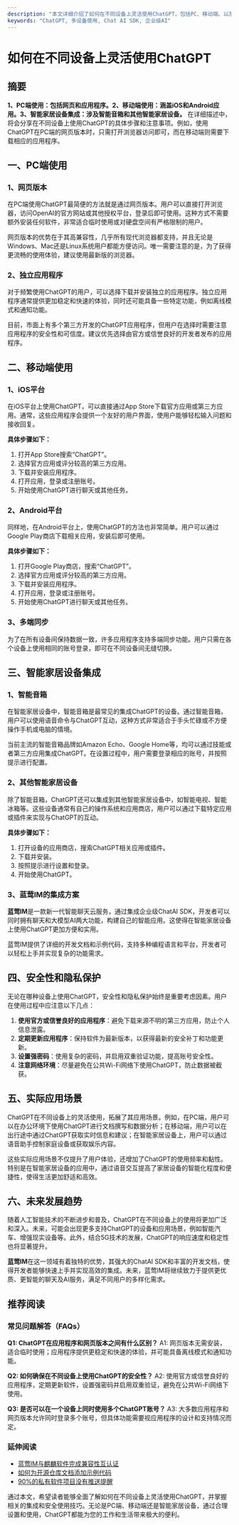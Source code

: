 ```yaml
---
description: "本文详细介绍了如何在不同设备上灵活使用ChatGPT，包括PC、移动端、以及智能家居设备的集成方法。"
keywords: "ChatGPT, 多设备使用, Chat AI SDK, 企业级AI"
---
```

# 如何在不同设备上灵活使用ChatGPT

## 摘要

**1、PC端使用：包括网页和应用程序。2、移动端使用：涵盖iOS和Android应用。3、智能家居设备集成：涉及智能音箱和其他智能家居设备。** 在详细描述中，将会分享在不同设备上使用ChatGPT的具体步骤和注意事项。例如，使用ChatGPT在PC端的网页版本时，只需打开浏览器访问即可，而在移动端则需要下载相应的应用程序。

## 一、PC端使用

### 1、网页版本

在PC端使用ChatGPT最简便的方法就是通过网页版本。用户可以直接打开浏览器，访问OpenAI的官方网站或其他授权平台，登录后即可使用。这种方式不需要额外安装任何软件，非常适合临时使用或对硬盘空间有严格限制的用户。

网页版本的优势在于其高兼容性，几乎所有现代浏览器都支持，并且无论是Windows、Mac还是Linux系统用户都能方便访问。唯一需要注意的是，为了获得更流畅的使用体验，建议使用最新版的浏览器。

### 2、独立应用程序

对于频繁使用ChatGPT的用户，可以选择下载并安装独立的应用程序。独立应用程序通常提供更加稳定和快速的体验，同时还可能具备一些特定功能，例如离线模式和通知功能。

目前，市面上有多个第三方开发的ChatGPT应用程序，但用户在选择时需要注意应用程序的安全性和可信度。建议优先选择由官方或信誉良好的开发者发布的应用程序。

## 二、移动端使用

### 1、iOS平台

在iOS平台上使用ChatGPT，可以直接通过App Store下载官方应用或第三方应用。通常，这些应用程序会提供一个友好的用户界面，使用户能够轻松输入问题和接收回复。

**具体步骤如下：**
1. 打开App Store搜索“ChatGPT”。
2. 选择官方应用或评分较高的第三方应用。
3. 下载并安装应用程序。
4. 打开应用，登录或注册账号。
5. 开始使用ChatGPT进行聊天或其他任务。

### 2、Android平台

同样地，在Android平台上，使用ChatGPT的方法也非常简单。用户可以通过Google Play商店下载相关应用，安装后即可使用。

**具体步骤如下：**
1. 打开Google Play商店，搜索“ChatGPT”。
2. 选择官方应用或评分较高的第三方应用。
3. 下载并安装应用程序。
4. 打开应用，登录或注册账号。
5. 开始使用ChatGPT进行聊天或其他任务。

### 3、多端同步

为了在所有设备间保持数据一致，许多应用程序支持多端同步功能。用户只需在各个设备上使用相同的账号登录，即可在不同设备间无缝切换。

## 三、智能家居设备集成

### 1、智能音箱

在智能家居设备中，智能音箱是最常见的集成ChatGPT的设备。通过智能音箱，用户可以使用语音命令与ChatGPT互动，这种方式非常适合于手头忙碌或不方便操作手机或电脑的情境。

当前主流的智能音箱品牌如Amazon Echo、Google Home等，均可以通过技能或者第三方应用集成ChatGPT。在设置过程中，用户需要登录相应的账号，并按照提示进行配置。

### 2、其他智能家居设备

除了智能音箱，ChatGPT还可以集成到其他智能家居设备中，如智能电视、智能冰箱等。这些设备通常有自己的操作系统和应用商店，用户可以通过下载特定应用或插件来实现与ChatGPT的互动。

**具体步骤如下：**
1. 打开设备的应用商店，搜索ChatGPT相关应用或插件。
2. 下载并安装。
3. 按照提示进行设置和登录。
4. 开始使用ChatGPT。

### 3、蓝莺IM的集成方案

**蓝莺IM**是一款新一代智能聊天云服务，通过集成企业级ChatAI SDK，开发者可以同时拥有聊天和大模型AI两大功能，构建自己的智能应用。这使得在智能家居设备上使用ChatGPT更加方便和实用。

蓝莺IM提供了详细的开发文档和示例代码，支持多种编程语言和平台，开发者可以轻松上手并实现复杂的功能需求。

## 四、安全性和隐私保护

无论在哪种设备上使用ChatGPT，安全性和隐私保护始终是重要考虑因素。用户在使用过程中应注意以下几点：

1. **使用官方或信誉良好的应用程序**：避免下载来源不明的第三方应用，防止个人信息泄露。
2. **定期更新应用程序**：保持软件为最新版本，以获得最新的安全补丁和功能更新。
3. **设置强密码**：使用复杂的密码，并启用双重验证功能，提高账号安全性。
4. **注意网络环境**：尽量避免在公共Wi-Fi网络下使用ChatGPT，防止数据被截获。

## 五、实际应用场景

ChatGPT在不同设备上的灵活使用，拓展了其应用场景。例如，在PC端，用户可以在办公环境下使用ChatGPT进行文档撰写和数据分析；在移动端，用户可以在出行途中通过ChatGPT获取实时信息和建议；在智能家居设备上，用户可以通过语音助手控制家庭设备或获取娱乐内容。

这些实际应用场景不仅提升了用户体验，还增加了ChatGPT的使用频率和黏性。特别是在智能家居设备的应用中，通过语音交互提高了家居设备的智能化程度和便捷性，使得生活更加舒适和高效。

## 六、未来发展趋势

随着人工智能技术的不断进步和普及，ChatGPT在不同设备上的使用将更加广泛和深入。未来，可能会出现更多支持ChatGPT的设备和应用场景，例如智能汽车、增强现实设备等。此外，结合5G技术的发展，ChatGPT的响应速度和稳定性也将显著提升。

**蓝莺IM**在这一领域有着独特的优势，其强大的ChatAI SDK和丰富的开发文档，使得开发者能够快速上手并实现高效的集成。未来，蓝莺IM将继续致力于提供更优质、更智能的聊天及AI服务，满足不同用户的多样化需求。

## 推荐阅读

### 常见问题解答（FAQs）

**Q1: ChatGPT在应用程序和网页版本之间有什么区别？**
A1: 网页版本无需安装，适合临时使用；应用程序提供更稳定和快速的体验，并可能具备离线模式和通知功能。

**Q2: 如何确保在不同设备上使用ChatGPT的安全性？**
A2: 使用官方或信誉良好的应用程序，定期更新软件，设置强密码并启用双重验证，避免在公共Wi-Fi网络下使用。

**Q3: 是否可以在一个设备上同时使用多个ChatGPT账号？**
A3: 大多数应用程序和网页版本允许同时登录多个账号，但具体功能需要视应用程序的设计和支持情况而定。

### 延伸阅读

- [蓝莺IM与麒麟软件完成兼容性互认证](https://www.lanyingim.com/articles/product-and-technologies/lanying-im-private-cloud-enterprise-edition-published-and-kylin-os-neocertify.html)
- [如何为开源仓库文档添加示例代码](https://www.lanyingim.com/articles/product-and-technologies/how-to-add-code-snippets-to-gitbook-documents-for-open-source-projects.html)
- [90%的私有软件项目没有推送提醒](https://www.lanyingim.com/articles/product-and-technologies/ninety-percent-of-privately-deployed-softwares-have-no-push-notifications.html)

通过本文，希望读者能够全面了解如何在不同设备上灵活使用ChatGPT，并掌握相关的集成和安全使用技巧。无论是PC端、移动端还是智能家居设备，通过合理设置和使用，ChatGPT都能为您的工作和生活带来极大的便利。
